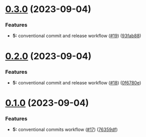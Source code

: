 # [0.3.0](https://github.com/blocker147/demo_with_mave_actions/compare/v0.2.0...v0.3.0) (2023-09-04)


### Features

* **5:** conventional commit and release workflow ([#19](https://github.com/blocker147/demo_with_mave_actions/issues/19)) ([93fab88](https://github.com/blocker147/demo_with_mave_actions/commit/93fab880ac063fadf48a4b7c69b8a5d2392d126a))



# [0.2.0](https://github.com/blocker147/demo_with_mave_actions/compare/v0.1.0...v0.2.0) (2023-09-04)


### Features

* **5:** conventional commit and release workflow ([#18](https://github.com/blocker147/demo_with_mave_actions/issues/18)) ([0f6780e](https://github.com/blocker147/demo_with_mave_actions/commit/0f6780e617d94c0245aed8b7435e6868b86076f1))



# [0.1.0](https://github.com/blocker147/demo_with_mave_actions/compare/76359dfea7c130538bc41a0914af170f8a4f68ec...v0.1.0) (2023-09-04)


### Features

* **5:** conventional commits workflow ([#17](https://github.com/blocker147/demo_with_mave_actions/issues/17)) ([76359df](https://github.com/blocker147/demo_with_mave_actions/commit/76359dfea7c130538bc41a0914af170f8a4f68ec))



